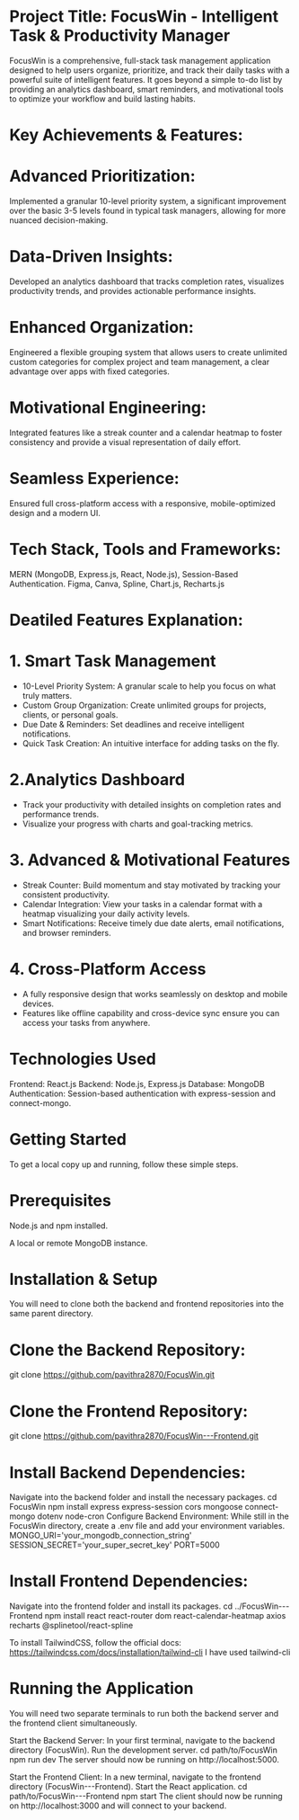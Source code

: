 # Project Title: FocusWin - Intelligent Task & Productivity Manager
FocusWin is a comprehensive, full-stack task management application designed to help users organize, prioritize, and track their daily tasks with a powerful suite of intelligent features. It goes beyond a simple to-do list by providing an analytics dashboard, smart reminders, and motivational tools to optimize your workflow and build lasting habits.

# Key Achievements & Features:
# Advanced Prioritization: 
Implemented a granular 10-level priority system, a significant improvement over the basic 3-5 levels found in typical task managers, allowing for more nuanced decision-making.

# Data-Driven Insights: 
Developed an analytics dashboard that tracks completion rates, visualizes productivity trends, and provides actionable performance insights.

# Enhanced Organization: 
Engineered a flexible grouping system that allows users to create unlimited custom categories for complex project and team management, a clear advantage over apps with fixed categories.

# Motivational Engineering: 
Integrated features like a streak counter and a calendar heatmap to foster consistency and provide a visual representation of daily effort.

# Seamless Experience: 
Ensured full cross-platform access with a responsive, mobile-optimized design and a modern UI.

# Tech Stack, Tools and Frameworks: 
MERN (MongoDB, Express.js, React, Node.js), Session-Based Authentication.
Figma, Canva, Spline, Chart.js, Recharts.js 

# Deatiled Features Explanation:
# 1. Smart Task Management
- 10-Level Priority System: A granular scale to help you focus on what truly matters.
- Custom Group Organization: Create unlimited groups for projects, clients, or personal goals.
- Due Date & Reminders: Set deadlines and receive intelligent notifications.
- Quick Task Creation: An intuitive interface for adding tasks on the fly.

# 2.Analytics Dashboard
- Track your productivity with detailed insights on completion rates and performance trends.
- Visualize your progress with charts and goal-tracking metrics.

# 3. Advanced & Motivational Features
- Streak Counter: Build momentum and stay motivated by tracking your consistent productivity.
- Calendar Integration: View your tasks in a calendar format with a heatmap visualizing your daily activity levels.
- Smart Notifications: Receive timely due date alerts, email notifications, and browser reminders.

# 4. Cross-Platform Access
- A fully responsive design that works seamlessly on desktop and mobile devices.
- Features like offline capability and cross-device sync ensure you can access your tasks from anywhere.

# Technologies Used
Frontend: React.js
Backend: Node.js, Express.js
Database: MongoDB
Authentication: Session-based authentication with express-session and connect-mongo.

# Getting Started
To get a local copy up and running, follow these simple steps.

# Prerequisites
Node.js and npm installed.

A local or remote MongoDB instance.

# Installation & Setup
You will need to clone both the backend and frontend repositories into the same parent directory.

# Clone the Backend Repository:
git clone https://github.com/pavithra2870/FocusWin.git

# Clone the Frontend Repository:
git clone https://github.com/pavithra2870/FocusWin---Frontend.git

# Install Backend Dependencies: 
Navigate into the backend folder and install the necessary packages.
cd FocusWin
npm install express express-session cors mongoose connect-mongo dotenv node-cron
Configure Backend Environment: 
While still in the FocusWin directory, create a .env file and add your environment variables.
MONGO_URI='your_mongodb_connection_string'
SESSION_SECRET='your_super_secret_key'
PORT=5000

# Install Frontend Dependencies: 
Navigate into the frontend folder and install its packages.
cd ../FocusWin---Frontend
npm install react react-router dom react-calendar-heatmap axios recharts @splinetool/react-spline

To install TailwindCSS, follow the official docs: https://tailwindcss.com/docs/installation/tailwind-cli
I have used tailwind-cli

# Running the Application
You will need two separate terminals to run both the backend server and the frontend client simultaneously.

Start the Backend Server:
In your first terminal, navigate to the backend directory (FocusWin).
Run the development server.
cd path/to/FocusWin
npm run dev
The server should now be running on http://localhost:5000.

Start the Frontend Client:
In a new terminal, navigate to the frontend directory (FocusWin---Frontend).
Start the React application.
cd path/to/FocusWin---Frontend
npm start
The client should now be running on http://localhost:3000 and will connect to your backend.
